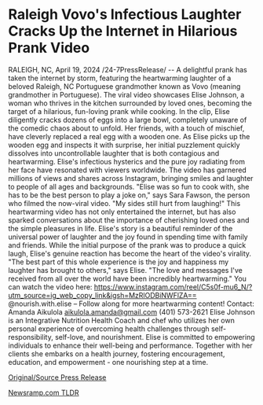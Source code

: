 # Raleigh Vovo's Infectious Laughter Cracks Up the Internet in Hilarious Prank Video

RALEIGH, NC, April 19, 2024 /24-7PressRelease/ -- A delightful prank has taken the internet by storm, featuring the heartwarming laughter of a beloved Raleigh, NC Portuguese grandmother known as Vovo (meaning grandmother in Portuguese). The viral video showcases Elise Johnson, a woman who thrives in the kitchen surrounded by loved ones, becoming the target of a hilarious, fun-loving prank while cooking.  In the clip, Elise diligently cracks dozens of eggs into a large bowl, completely unaware of the comedic chaos about to unfold. Her friends, with a touch of mischief, have cleverly replaced a real egg with a wooden one. As Elise picks up the wooden egg and inspects it with surprise, her initial puzzlement quickly dissolves into uncontrollable laughter that is both contagious and heartwarming.  Elise's infectious hysterics and the pure joy radiating from her face have resonated with viewers worldwide. The video has garnered millions of views and shares across Instagram, bringing smiles and laughter to people of all ages and backgrounds.  "Elise was so fun to cook with, she has to be the best person to play a joke on," says Sara Fawson, the person who filmed the now-viral video. "My sides still hurt from laughing!"  This heartwarming video has not only entertained the internet, but has also sparked conversations about the importance of cherishing loved ones and the simple pleasures in life. Elise's story is a beautiful reminder of the universal power of laughter and the joy found in spending time with family and friends.  While the initial purpose of the prank was to produce a quick laugh, Elise's genuine reaction has become the heart of the video's virality. "The best part of this whole experience is the joy and happiness my laughter has brought to others," says Elise. "The love and messages I've received from all over the world have been incredibly heartwarming."   You can watch the video here:   https://www.instagram.com/reel/C5s0f-mu6_N/?utm_source=ig_web_copy_link&igsh=MzRlODBiNWFlZA==  @nourish.with.elise – Follow along for more heartwarming content!  Contact: Amanda Aikulola aikulola.amanda@gmail.com (401) 573-2621  Elise Johnson is an Integrative Nutrition Health Coach and chef who utilizes her own personal experience of overcoming health challenges through self-responsibility, self-love, and nourishment. Elise is committed to empowering individuals to enhance their well-being and performance. Together with her clients she embarks on a health journey, fostering encouragement, education, and empowerment - one nourishing step at a time. 

[Original/Source Press Release](https://www.24-7pressrelease.com/press-release/510203/raleigh-vovos-infectious-laughter-cracks-up-the-internet-in-hilarious-prank-video) 

[Newsramp.com TLDR](https://newsramp.com/None) 